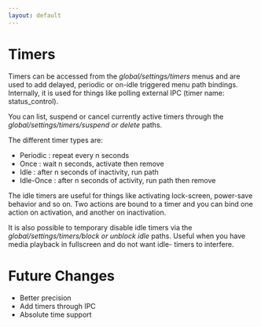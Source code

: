 ```yaml
---
layout: default
---
```


# Timers

Timers can be accessed from the <i>global/settings/timers</i> menus and are used
to add delayed, periodic or on-idle triggered menu path bindings. Internally,
it is used for things like polling external IPC (timer name: status\_control).

You can list, suspend or cancel currently active timers through the
<i>global/settings/timers/suspend or delete</i> paths.

The different timer types are:
- Periodic : repeat every n seconds
- Once : wait n seconds, activate then remove
- Idle : after n seconds of inactivity, run path
- Idle-Once : after n seconds of activity, run path then remove

The idle timers are useful for things like activating lock-screen, power-save
behavior and so on. Two actions are bound to a timer and you can bind one
action on activation, and another on inactivation.

It is also possible to temporary disable idle timers via the
<i>global/settings/timers/block or unblock idle</i> paths. Useful when you have
media playback in fullscreen and do not want idle- timers to interfere.

# Future Changes
- Better precision
- Add timers through IPC
- Absolute time support
